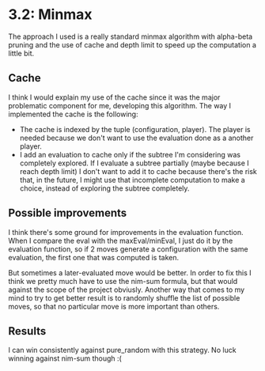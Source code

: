 # 3.2: Minmax
The approach I used is a really standard minmax algorithm with alpha-beta pruning and the use of cache and depth limit to speed up the computation a little bit.

## Cache
I think I would explain my use of the cache since it was the major problematic component for me, developing this algorithm. 
The way I implemented the cache is the following:
- The cache is indexed by the tuple (configuration, player). The player is needed because we don't want to use the evaluation done as a another player.
- I add an evaluation to cache only if the subtree I'm considering was completely explored. If I evaluate a subtree partially (maybe because I reach depth limit) I don't want to add it to cache because there's the risk that, in the future, I might use that incomplete computation to make a choice, instead of exploring the subtree completely.

## Possible improvements
I think there's some ground for improvements in the evaluation function.
When I compare the eval with the maxEval/minEval, I just do it by the evaluation function, so if 2 moves generate a configuration with the same evaluation, the first one that was computed is taken.

But sometimes a later-evaluated move would be better. In order to fix this I think we pretty much have to use the nim-sum formula, but that would against the scope of the project obviusly.
Another way that comes to my mind to try to get better result is to randomly shuffle the list of possible moves, so that no particular move is more important than others.

## Results
I can win consistently against pure_random with this strategy. No luck winning against nim-sum though :(
